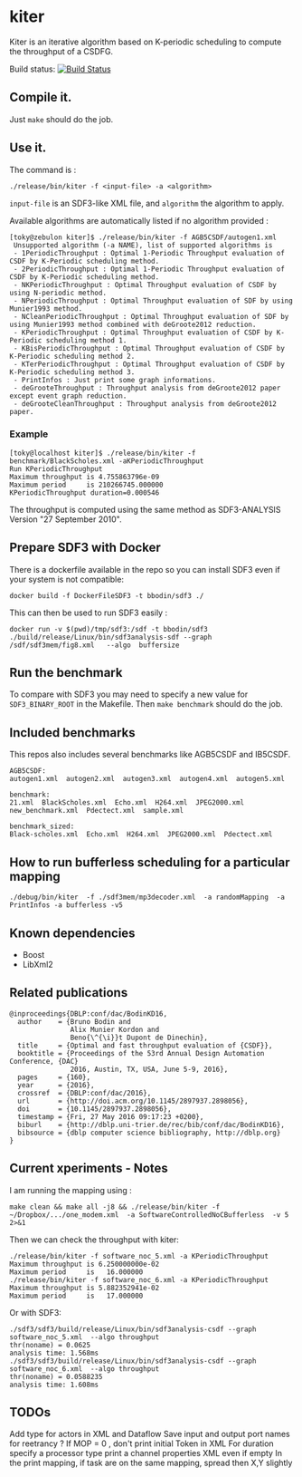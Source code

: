 # kiter

Kiter is an iterative algorithm based on K-periodic scheduling to compute the throughput of a CSDFG.

Build status: [![Build Status](https://travis-ci.org/bbodin/kiter.svg?branch=master)](https://travis-ci.org/bbodin/kiter)

## Compile it.

Just ```make``` should do the job.

## Use it.

The command is :

```
./release/bin/kiter -f <input-file> -a <algorithm>
```
```input-file``` is an SDF3-like XML file, and ```algorithm``` the algorithm to apply.

Available algorithms are automatically listed if no algorithm provided :
```
[toky@zebulon kiter]$ ./release/bin/kiter -f AGB5CSDF/autogen1.xml 
 Unsupported algorithm (-a NAME), list of supported algorithms is 
 - 1PeriodicThroughput : Optimal 1-Periodic Throughput evaluation of CSDF by K-Periodic scheduling method.
 - 2PeriodicThroughput : Optimal 1-Periodic Throughput evaluation of CSDF by K-Periodic scheduling method.
 - NKPeriodicThroughput : Optimal Throughput evaluation of CSDF by using N-periodic method.
 - NPeriodicThroughput : Optimal Throughput evaluation of SDF by using Munier1993 method.
 - NCleanPeriodicThroughput : Optimal Throughput evaluation of SDF by using Munier1993 method combined with deGroote2012 reduction.
 - KPeriodicThroughput : Optimal Throughput evaluation of CSDF by K-Periodic scheduling method 1.
 - KBisPeriodicThroughput : Optimal Throughput evaluation of CSDF by K-Periodic scheduling method 2.
 - KTerPeriodicThroughput : Optimal Throughput evaluation of CSDF by K-Periodic scheduling method 3.
 - PrintInfos : Just print some graph informations.
 - deGrooteThroughput : Throughput analysis from deGroote2012 paper except event graph reduction.
 - deGrooteCleanThroughput : Throughput analysis from deGroote2012 paper.
```

### Example


```
[toky@localhost kiter]$ ./release/bin/kiter -f benchmark/BlackScholes.xml -aKPeriodicThroughput
Run KPeriodicThroughput
Maximum throughput is 4.755863796e-09
Maximum period     is 210266745.000000
KPeriodicThroughput duration=0.000546
```

The throughput is computed using the same method as SDF3-ANALYSIS Version "27 September 2010".

## Prepare SDF3 with Docker

There is a dockerfile available in the repo so you can install SDF3 even if your system is not compatible:
```
docker build -f DockerFileSDF3 -t bbodin/sdf3 ./
```

This can then be used to run SDF3 easily :
```
docker run -v $(pwd)/tmp/sdf3:/sdf -t bbodin/sdf3 ./build/release/Linux/bin/sdf3analysis-sdf --graph /sdf/sdf3mem/fig8.xml   --algo  buffersize
```


## Run the benchmark

To compare with SDF3 you may need to specify a new value for ```SDF3_BINARY_ROOT``` in the Makefile. 
Then ```make benchmark``` should do the job.

## Included benchmarks

This repos also includes several benchmarks like AGB5CSDF and IB5CSDF.

```
AGB5CSDF:
autogen1.xml  autogen2.xml  autogen3.xml  autogen4.xml  autogen5.xml

benchmark:
21.xml  BlackScholes.xml  Echo.xml  H264.xml  JPEG2000.xml  new_benchmark.xml  Pdectect.xml  sample.xml

benchmark_sized:
Black-scholes.xml  Echo.xml  H264.xml  JPEG2000.xml  Pdectect.xml
```
## How to run bufferless scheduling for a particular mapping

```
./debug/bin/kiter  -f ./sdf3mem/mp3decoder.xml  -a randomMapping  -a PrintInfos -a bufferless -v5
```

## Known dependencies
* Boost
* LibXml2

## Related publications

```
@inproceedings{DBLP:conf/dac/BodinKD16,
  author    = {Bruno Bodin and
               Alix Munier Kordon and
               Beno{\^{\i}}t Dupont de Dinechin},
  title     = {Optimal and fast throughput evaluation of {CSDF}},
  booktitle = {Proceedings of the 53rd Annual Design Automation Conference, {DAC}
               2016, Austin, TX, USA, June 5-9, 2016},
  pages     = {160},
  year      = {2016},
  crossref  = {DBLP:conf/dac/2016},
  url       = {http://doi.acm.org/10.1145/2897937.2898056},
  doi       = {10.1145/2897937.2898056},
  timestamp = {Fri, 27 May 2016 09:17:23 +0200},
  biburl    = {http://dblp.uni-trier.de/rec/bib/conf/dac/BodinKD16},
  bibsource = {dblp computer science bibliography, http://dblp.org}
}
```


## Current xperiments - Notes


I am running the mapping using : 
```
make clean && make all -j8 && ./release/bin/kiter -f ~/Dropbox/.../one_modem.xml  -a SoftwareControlledNoCBufferless  -v 5  2>&1 
```

Then we can check the throughput with kiter:

```
./release/bin/kiter -f software_noc_5.xml -a KPeriodicThroughput
Maximum throughput is 6.250000000e-02
Maximum period     is   16.000000
./release/bin/kiter -f software_noc_6.xml -a KPeriodicThroughput
Maximum throughput is 5.882352941e-02
Maximum period     is   17.000000
```

Or with SDF3:

```
./sdf3/sdf3/build/release/Linux/bin/sdf3analysis-csdf --graph software_noc_5.xml  --algo throughput
thr(noname) = 0.0625
analysis time: 1.568ms
./sdf3/sdf3/build/release/Linux/bin/sdf3analysis-csdf --graph software_noc_6.xml  --algo throughput
thr(noname) = 0.0588235
analysis time: 1.608ms
 ```


## TODOs

Add type for actors in XML and Dataflow
Save input and output port names for reetrancy ?
If MOP = 0 , don't print initial Token in XML
For duration specify a processor type
print a channel properties XML even if empty
In the print mapping, if task are on the same mapping, spread then X,Y slightly

